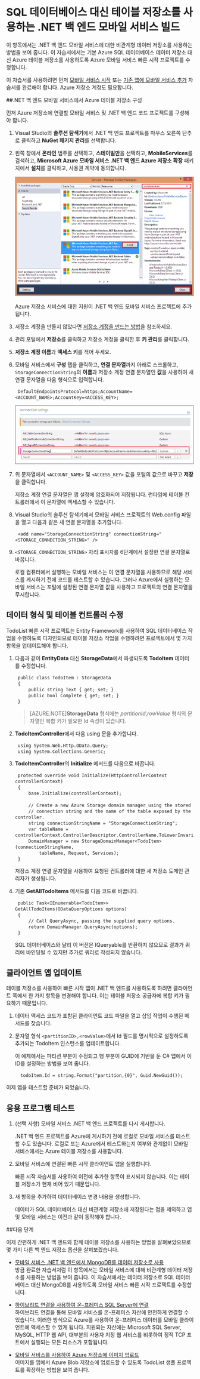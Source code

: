 <properties 
	pageTitle="SQL 데이터베이스 대신 테이블 저장소를 사용하는 서비스 빌드 | Azure 모바일 서비스" 
	description=".NET 백 엔드 모바일 서비스에서 Azure 테이블 저장소를 사용하는 방법을 알아봅니다." 
	services="mobile-services" 
	documentationCenter="" 
	authors="ggailey777" 
	manager="dwrede" 
	editor=""/>

<tags 
	ms.service="mobile-services" 
	ms.workload="mobile" 
	ms.tgt_pltfrm="na" 
	ms.devlang="multiple" 
	ms.topic="article" 
	ms.date="06/09/2015" 
	ms.author="glenga"/>

# SQL 데이터베이스 대신 테이블 저장소를 사용하는 .NET 백 엔드 모바일 서비스 빌드

이 항목에서는 .NET 백 엔드 모바일 서비스에 대한 비관계형 데이터 저장소를 사용하는 방법을 보여 줍니다. 이 자습서에서는 기본 Azure SQL 데이터베이스 데이터 저장소 대신 Azure 테이블 저장소를 사용하도록 Azure 모바일 서비스 빠른 시작 프로젝트를 수정합니다.

이 자습서를 사용하려면 먼저 [모바일 서비스 시작] 또는 [기존 앱에 모바일 서비스 추가] 자습서를 완료해야 합니다. Azure 저장소 계정도 필요합니다.

##.NET 백 엔드 모바일 서비스에서 Azure 테이블 저장소 구성

먼저 Azure 저장소에 연결할 모바일 서비스 및 .NET 백 엔드 코드 프로젝트를 구성해야 합니다.

1. Visual Studio의 **솔루션 탐색기**에서 .NET 백 엔드 프로젝트를 마우스 오른쪽 단추로 클릭하고 **NuGet 패키지 관리**를 선택합니다.

2. 왼쪽 창에서 **온라인** 범주를 선택하고, **스테이빌만**을 선택하고, **MobileServices**를 검색하고, **Microsoft Azure 모바일 서비스 .NET 백 엔드 Azure 저장소 확장** 패키지에서 **설치**를 클릭하고, 사용권 계약에 동의합니다.

  	![](./media/mobile-services-dotnet-backend-store-data-table-storage/mobile-add-storage-nuget-package-dotnet.png)

  	Azure 저장소 서비스에 대한 지원이 .NET 백 엔드 모바일 서비스 프로젝트에 추가됩니다.

3. 저장소 계정을 만들지 않았다면 [저장소 계정을 만드는 방법](../storage-create-storage-account.md)을 참조하세요.

4. 관리 포털에서 **저장소**를 클릭하고 저장소 계정을 클릭한 후 **키 관리**를 클릭합니다.

5. **저장소 계정 이름**과 **액세스 키**를 적어 두세요.
 
6. 모바일 서비스에서 **구성** 탭을 클릭하고, **연결 문자열**까지 아래로 스크롤하고, `StorageConnectionString`의 **이름**과 저장소 계정 연결 문자열인 **값**을 사용하여 새 연결 문자열을 다음 형식으로 입력합니다.

		DefaultEndpointsProtocol=https;AccountName=<ACCOUNT_NAME>;AccountKey=<ACCESS_KEY>;

	![](./media/mobile-services-dotnet-backend-store-data-table-storage/mobile-blob-storage-app-settings.png)

7. 위 문자열에서 `<ACCOUNT_NAME>` 및 `<ACCESS_KEY>` 값을 포털의 값으로 바꾸고 **저장**을 클릭합니다.

	저장소 계정 연결 문자열은 앱 설정에 암호화되어 저장됩니다. 런타임에 테이블 컨트롤러에서 이 문자열에 액세스할 수 있습니다.

8. Visual Studio의 솔루션 탐색기에서 모바일 서비스 프로젝트의 Web.config 파일을 열고 다음과 같은 새 연결 문자열을 추가합니다.

		<add name="StorageConnectionString" connectionString="<STORAGE_CONNECTION_STRING>" />

9. `<STORAGE_CONNECTION_STRING>` 자리 표시자를 6단계에서 설정한 연결 문자열로 바꿉니다.

	로컬 컴퓨터에서 실행하는 모바일 서비스는 이 연결 문자열을 사용하므로 해당 서비스를 게시하기 전에 코드를 테스트할 수 있습니다. 그러나 Azure에서 실행하는 모바일 서비스는 포털에 설정된 연결 문자열 값을 사용하고 프로젝트의 연결 문자열을 무시합니다.

## <a name="modify-service"></a>데이터 형식 및 테이블 컨트롤러 수정

TodoList 빠른 시작 프로젝트는 Entity Framework를 사용하여 SQL 데이터베이스 작업을 수행하도록 디자인되므로 테이블 저장소 작업을 수행하려면 프로젝트에서 몇 가지 항목을 업데이트해야 합니다.

1. 다음과 같이 **EntityData** 대신 **StorageData**에서 파생되도록 **TodoItem** 데이터를 수정합니다.

	    public class TodoItem : StorageData
	    {
	        public string Text { get; set; }
	        public bool Complete { get; set; }
	    }

	>[AZURE.NOTE]**StorageData** 형식에는 *partitionId*,*rowValue* 형식의 문자열인 복합 키가 필요한 Id 속성이 있습니다.

2. **TodoItemController**에서 다음 using 문을 추가합니다.

		using System.Web.Http.OData.Query;
		using System.Collections.Generic;

3. **TodoItemController**의 **Initialize** 메서드를 다음으로 바꿉니다.

        protected override void Initialize(HttpControllerContext controllerContext)
        {
            base.Initialize(controllerContext);

            // Create a new Azure Storage domain manager using the stored 
            // connection string and the name of the table exposed by the controller.
            string connectionStringName = "StorageConnectionString";
            var tableName = controllerContext.ControllerDescriptor.ControllerName.ToLowerInvariant();
            DomainManager = new StorageDomainManager<TodoItem>(connectionStringName, 
                tableName, Request, Services);          
        }

	저장소 계정 연결 문자열을 사용하여 요청된 컨트롤러에 대한 새 저장소 도메인 관리자가 생성됩니다.

3. 기존 **GetAllTodoItems** 메서드를 다음 코드로 바꿉니다.

		public Task<IEnumerable<TodoItem>> GetAllTodoItems(ODataQueryOptions options)
        {
            // Call QueryAsync, passing the supplied query options.
            return DomainManager.QueryAsync(options);
        } 

	SQL 데이터베이스와 달리 이 버전은 IQueryable<TEntity>를 반환하지 않으므로 결과가 쿼리에 바인딩될 수 있지만 추가로 쿼리로 작성되지 않습니다.

## 클라이언트 앱 업데이트

테이블 저장소를 사용하여 빠른 시작 앱이 .NET 백 엔드를 사용하도록 하려면 클라이언트 쪽에서 한 가지 항목을 변경해야 합니다. 이는 테이블 저장소 공급자에 복합 키가 필요하기 때문입니다.

1. 데이터 액세스 코드가 포함된 클라이언트 코드 파일을 열고 삽입 작업이 수행된 메서드를 찾습니다.

2. 문자열 형식 `<partitionID>,<rowValue>`에서 Id 필드를 명시적으로 설정하도록 추가되는 TodoItem 인스턴스를 업데이트합니다.

	이 예제에서는 파티션 부분이 수정되고 행 부분이 GUID에 기반을 둔 C# 앱에서 이 ID를 설정하는 방법을 보여 줍니다.

		 todoItem.Id = string.Format("partition,{0}", Guid.NewGuid());

이제 앱을 테스트할 준비가 되었습니다.

## <a name="test-application"></a>응용 프로그램 테스트

1. (선택 사항) 모바일 서비스 .NET 백 엔드 프로젝트를 다시 게시합니다. 
	
	.NET 백 엔드 프로젝트를 Azure에 게시하기 전에 로컬로 모바일 서비스를 테스트할 수도 있습니다. 로컬로 또는 Azure에서 테스트하는지 여부와 관계없이 모바일 서비스에서는 Azure 테이블 저장소를 사용합니다.

4. 모바일 서비스에 연결된 빠른 시작 클라이언트 앱을 실행합니다.

	빠른 시작 자습서를 사용하여 이전에 추가한 항목이 표시되지 않습니다. 이는 테이블 저장소가 현재 비어 있기 때문입니다.

5. 새 항목을 추가하여 데이터베이스 변경 내용을 생성합니다.
 
	데이터가 SQL 데이터베이스 대신 비관계형 저장소에 저장된다는 점을 제외하고 앱 및 모바일 서비스는 이전과 같이 동작해야 합니다.

##다음 단계

이제 간편하게 .NET 백 엔드와 함께 테이블 저장소를 사용하는 방법을 살펴보았으므로 몇 가지 다른 백 엔드 저장소 옵션을 살펴보겠습니다.

+ [모바일 서비스 .NET 백 엔드에서 MongoDB를 데이터 저장소로 사용](mobile-services-dotnet-backend-use-non-relational-data-store.md)</br>방금 완료한 자습서처럼 이 항목에서는 모바일 서비스에 대해 비관계형 데이터 저장소를 사용하는 방법을 보여 줍니다. 이 자습서에서는 데이터 저장소로 SQL 데이터베이스 대신 MongoDB를 사용하도록 모바일 서비스 빠른 시작 프로젝트를 수정합니다.
 
+ [하이브리드 연결을 사용하여 온-프레미스 SQL Server에 연결](mobile-services-dotnet-backend-hybrid-connections-get-started.md)</br>하이브리드 연결을 통해 모바일 서비스를 온-프레미스 자산에 안전하게 연결할 수 있습니다. 이러한 방식으로 Azure를 사용하여 온-프레미스 데이터를 모바일 클라이언트에 액세스할 수 있게 됩니다. 지원되는 자산에는 Microsoft SQL Server, MySQL, HTTP 웹 API, 대부분의 사용자 지정 웹 서비스를 비롯하여 정적 TCP 포트에서 실행되는 모든 리소스가 포함됩니다.

+ [모바일 서비스를 사용하여 Azure 저장소에 이미지 업로드](mobile-services-dotnet-backend-windows-store-dotnet-upload-data-blob-storage.md)</br>이미지를 앱에서 Azure Blob 저장소에 업로드할 수 있도록 TodoList 샘플 프로젝트를 확장하는 방법을 보여 줍니다.

<!-- Anchors. -->
[Create a non-relational store]: #create-store
[Modify data and controllers]: #modify-service
[Test the application]: #test-application


<!-- Images. -->


<!-- URLs. -->
[모바일 서비스 시작]: mobile-services-dotnet-backend-windows-store-dotnet-get-started.md
[기존 앱에 모바일 서비스 추가]: ../mobile-services-dotnet-backend-windows-store-dotnet-get-started-data.md
[Azure Management Portal]: https://manage.windowsazure.com/
[What is the Table Service]: ../storage-dotnet-how-to-use-tables.md#what-is
[MongoLab Add-on Page]: /gallery/store/mongolab/mongolab
 

<!---HONumber=July15_HO4-->